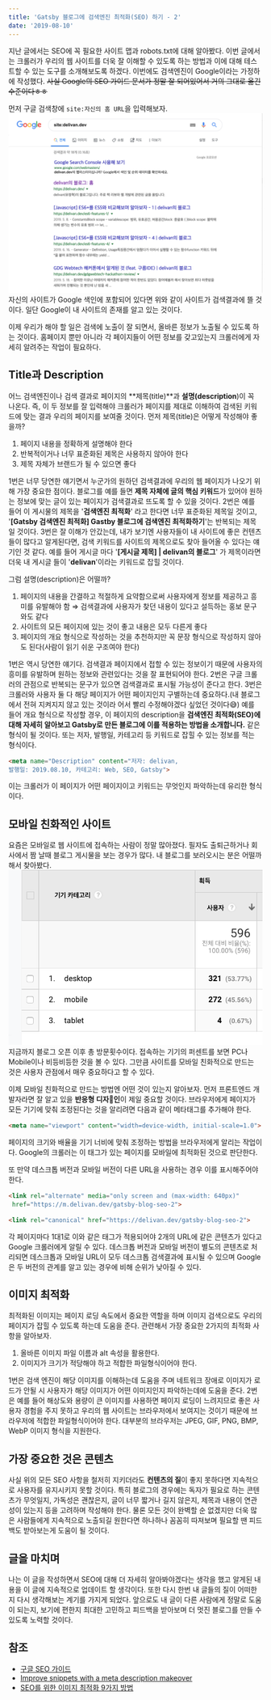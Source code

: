 ```yaml
---
title: 'Gatsby 블로그에 검색엔진 최적화(SEO) 하기 - 2'
date: '2019-08-10'
---
```


지난 글에서는 SEO에 꼭 필요한 사이트 맵과 robots.txt에 대해 알아봤다. 이번 글에서는 크롤러가 우리의 웹 사이트를 더욱 잘 이해할 수 있도록 하는 방법과 이에 대해 테스트할 수 있는 도구를 소개해보도록 하겠다. 이번에도 검색엔진이 Google이라는 가정하에 작성했다. ~~사실 Google의 SEO 가이드 문서가 정말 잘 되어있어서 거의 그대로 옮긴 수준이다ㅎㅎ~~

먼저 구글 검색창에 `site:자신의 홈 URL`을 입력해보자.
<img src="./gatsby-blog-seo-2_img1.png" alt="구글에 site:delivan.dev 검색한 사진" />
자신의 사이트가 Google 색인에 포함되어 있다면 위와 같이 사이트가 검색결과에 뜰 것이다. 일단 Google이 내 사이트의 존재를 알고 있는 것이다.

이제 우리가 해야 할 일은 검색에 노출이 잘 되면서, 올바른 정보가 노출될 수 있도록 하는 것이다. 홈페이지 뿐만 아니라 각 페이지들이 어떤 정보를 갖고있는지 크롤러에게 자세히 알려주는 작업이 필요하다.

## Title과 Description
어느 검색엔진이나 검색 결과로 페이지의 **제목(title)**과 **설명(description**)이 꼭 나온다. 즉, 이 두 정보를 잘 입력해야 크롤러가 페이지를 제대로 이해하여 검색된 키워드에 맞는 결과 우리의 페이지를 보여줄 것이다. 먼저 제목(title)은 어떻게 작성해야 좋을까? 
1. 페이지 내용을 정확하게 설명해야 한다
2. 반복적이거나 너무 표준화된 제목은 사용하지 않아야 한다
3. 제목 자체가 브랜드가 될 수 있으면 좋다

1번은 너무 당연한 얘기면서 누군가의 원하던 검색결과에 우리의 웹 페이지가 나오기 위해 가장 중요한 점이다. 블로그를 예를 들면 **제목 자체에 글의 핵심 키워드**가 있어야 원하는 정보에 맞는 글이 있는 페이지가 검색결과로 뜨도록 할 수 있을 것이다. 2번은 예를 들어 이 게시물의 제목을 '**검색엔진 최적화**' 라고 한다면 너무 표준화된 제목일 것이고, '**[Gatsby 검색엔진 최적화] Gastby 블로그에 검색엔진 최적화하기**'는 반복되는 제목일 것이다. 3번은 잘 이해가 안갔는데, 내가 보기엔 사용자들이 내 사이트에 좋은 컨텐츠들이 많다고 알게된다면, 검색 키워드를 사이트의 제목으로도 찾아 들어올 수 있다는 얘기인 것 같다. 예를 들어 게시글 마다 '**[게시글 제목] | delivan의 블로그**' 가 제목이라면 더욱 내 게시글 들이 '**delivan**'이라는 키워드로 잡힐 것이다. 

그럼 설명(description)은 어떨까?

1. 페이지의 내용을 간결하고 적절하게 요약함으로써 사용자에게 정보를 제공하고 흥미를 유발해야 함 ⇒ 검색결과에 사용자가 찾던 내용이 있다고 설득하는 홍보 문구와도 같다
2. 사이트의 모든 페이지에 있는 것이 좋고 내용은 모두 다른게 좋다
3. 페이지의 개요 형식으로 작성하는 것을 추천하지만 꼭 문장 형식으로 작성하지 않아도 된다(사람이 읽기 쉬운 구조여야 한다)

1번은 역시 당연한 얘기다. 검색결과 페이지에서 접할 수 있는 정보이기 때문에 사용자의 흥미를 유발하며 원하는 정보와 관련있다는 것을 잘 표현되어야 한다. 2번은 구글 크롤러의 관점으로 반복되는 문구가 있으면 검색결과로 표시될 가능성이 준다고 한다. 3번은  크롤러와 사용자 둘 다 해당 페이지가 어떤 페이지인지 구별하는데 중요하다.(내 블로그에서 전혀 지켜지지 않고 있는 것이라 어서 빨리 수정해야겠다 싶었던 것이다😅) 예를 들어 개요 형식으로 작성할 경우, 이 페이지의 description을 **검색엔진 최적화(SEO)에 대해 자세히 알아보고 Gatsby로 만든 블로그에 이를 적용하는 방법을 소개합니다.** 같은 형식이 될 것이다. 또는 저자, 발행일, 카테고리 등 키워드로 잡힐 수 있는 정보를 적는 형식이다.
```html
<meta name="Description" content="저자: delivan, 
발행일: 2019.08.10, 카테고리: Web, SEO, Gatsby">
```
이는 크롤러가 이 페이지가 어떤 페이지이고 키워드는 무엇인지 파악하는데 유리한 형식이다.

## 모바일 친화적인 사이트
요즘은 모바일로 웹 사이트에 접속하는 사람이 정말 많아졌다. 필자도 출퇴근하거나 회사에서 짬 날때 블로그 게시물을 보는 경우가 많다. 내 블로그를 보러오시는 분은 어떨까 해서 찾아봤다.
<img src="./gatsby-blog-seo-2_img2.png" alt="delivan의 블로그 Google Analytics 기기 카테고리 사진" />
지금까지 블로그 오픈 이후 총 방문횟수이다. 접속하는 기기의 퍼센트를 보면 PC나 Mobile이나 비등비등한 것을 볼 수 있다. 그만큼 사이트를 모바일 친화적으로 만드는 것은 사용자 관점에서 매우 중요하다고 할 수 있다. 

이제 모바일 친화적으로 만드는 방법엔 어떤 것이 있는지 알아보자. 먼저 프론트엔드 개발자라면 잘 알고 있을 **반응형 디자인**이 제일 중요할 것이다. 브라우저에게 페이지가 모든 기기에 맞춰 조정된다는 것을 알리려면 다음과 같이 메타태그를 추가해야 한다.
```html
<meta name="viewport" content="width=device-width, initial-scale=1.0">
```
페이지의 크기와 배율을 기기 너비에 맞춰 조정하는 방법을 브라우저에게 알리는 작업이다. Google의 크롤러는 이 태그가 있는 페이지를 모바일에 최적화된 것으로 판단한다.

또 만약 데스크톱 버전과 모바일 버전이 다른 URL을 사용하는 경우 이를 표시해주어야 한다.
```html
<link rel="alternate" media="only screen and (max-width: 640px)"
 href="https://m.delivan.dev/gatsby-blog-seo-2">
```
```html
<link rel="canonical" href="https://delivan.dev/gatsby-blog-seo-2">
```
각 페이지마다 1대1로 이와 같은 태그가 적용되어야 2개의 URL에 같은 콘텐츠가 있다고 Google 크롤러에게 알릴 수 있다. 데스크톱 버전과 모바일 버전이 별도의 콘텐츠로 처리되면 데스크톱과 모바일 URL이 모두 데스크톱 검색결과에 표시될 수 있으며 Google은 두 버전의 관계를 알고 있는 경우에 비해 순위가 낮아질 수 있다.

## 이미지 최적화
최적화된 이미지는 페이지 로딩 속도에서 중요한 역할을 하며 이미지 검색으로도 우리의 페이지가 잡힐 수 있도록 하는데 도움을 준다. 관련해서 가장 중요한 2가지의 최적화 사항을 알아보자.
1. 올바른 이미지 파일 이름과 alt 속성을 활용한다.
2. 이미지가 크기가 적당해야 하고 적합한 파일형식이어야 한다.

1번은 검색 엔진이 해당 이미지를 이해하는데 도움을 주며 네트워크 장애로 이미지가 로드가 안될 시 사용자가 해당 이미지가 어떤 이미지인지 파악하는데에 도움을 준다. 
2번은 예를 들어 해상도와 용량이 큰 이미지를 사용하면 페이지 로딩이 느려지므로 좋은 사용자 경험을 주지 못하고 우리의 웹 사이트는 브라우저에서 보여지는 것이기 때문에 브라우저에 적합한 파일형식이어야 한다. 대부분의 브라우저는 JPEG, GIF, PNG, BMP, WebP 이미지 형식을 지원한다.

## 가장 중요한 것은 콘텐츠
사실 위의 모든 SEO 사항을 철저히 지키더라도 **컨텐츠의 질**이 좋지 못하다면 지속적으로 사용자를 유지시키지 못할 것이다. 특히 블로그의 경우에는 독자가 필요로 하는 콘텐츠가 무엇일지, 가독성은 괜찮은지, 글이 너무 짧거나 길지 않은지, 제목과 내용이 연관성이 있는지 등을 고려하며 작성해야 한다. 물론 모든 것이 완벽할 순 없겠지만 더욱 많은 사람들에게 지속적으로 노출되길 원한다면 하나하나 꼼꼼히 따져보며 필요할 땐 피드백도 받아보는게 도움이 될 것이다. 

## 글을 마치며
나는 이 글을 작성하면서 SEO에 대해 더 자세히 알아봐야겠다는 생각을 했고 알게된 내용을 이 글에 지속적으로 업데이트 할 생각이다. 또한 다시 한번 내 글들의 질이 어떠한지 다시 생각해보는 계기를 가지게 되었다. 앞으로도 내 글이 다른 사람에게 정말로 도움이 되는지, 보기에 편한지 최대한 고민하고 피드백을 받아보며 더 멋진 블로그를 만들 수 있도록 노력할 것이다. 

## 참조

- <a href="https://support.google.com/webmasters/answer/7451184?hl=ko">구글 SEO 가이드</a>
- <a href="https://webmasters.googleblog.com/2007/09/improve-snippets-with-meta-description.html">Improve snippets with a meta description makeover</a>
- <a href="http://www.openads.co.kr/nTrend/article/5238/SEO%EB%A5%BC-%EC%9C%84%ED%95%9C-%EC%9D%B4%EB%AF%B8%EC%A7%80-%EC%B5%9C%EC%A0%81%ED%99%94-9%EA%B0%80%EC%A7%80-%EB%B0%A9%EB%B2%95">SEO를 위한 이미지 최적화 9가지 방법</a>
